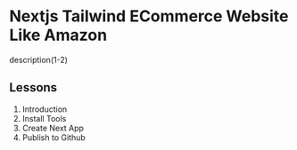 # Nextjs Tailwind ECommerce Website Like Amazon

description(1-2)

## Lessons

1. Introduction
2. Install Tools
3. Create Next App
4. Publish to Github
